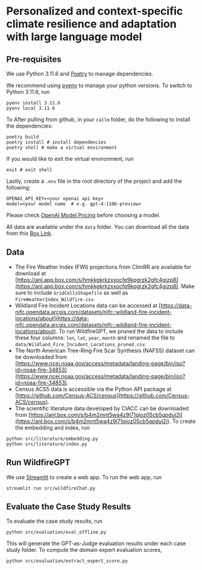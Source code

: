 # Personalized and context-specific climate resilience and adaptation with large language model

## Pre-requisites
We use Python 3.11.6 and [Poetry](https://python-poetry.org/) to manage dependencies. 

We recommend using [pyenv](https://github.com/pyenv/pyenv) to manage your python versions. To switch to Python 3.11.6, run 
```
pyenv install 3.11.6
pyenv local 3.11.6
```

To After pulling from github, in your ``callm`` folder, do the following to install the dependencies:
```
poetry build
poetry install # install dependencies
poetry shell # make a virtual environment
```

If you would like to exit the virtual environment, run
```
exit # exit shell
```

Lastly, create a ``.env`` file in the root directory of the project and add the following:
```
OPENAI_API_KEY=<your openai api key>
model=<your model name  # e.g. gpt-4-1106-preview>
```
Please check [OpenAI Model Pricing](https://openai.com/pricing) before choosing a model.

All data are available under the ``data`` folder. You can download all the data from this [Box Link](https://anl.box.com/s/wm888zovyapyou1txae7g75ghpc7sxre).

## Data

- The Fire Weather Index (FWI) projections from ClimRR are available for download at [https://anl.app.box.com/s/hmkkgkrkzxxocfe9kpgrzk2gfc4gizp8](https://anl.app.box.com/s/hmkkgkrkzxxocfe9kpgrzk2gfc4gizp8). Make sure to include `GridCellsShapefile` as well as `FireWeatherIndex_Wildfire.csv`.
- Wildland Fire Incident Locations data can be accessed at [https://data-nifc.opendata.arcgis.com/datasets/nifc::wildland-fire-incident-locations/about](https://data-nifc.opendata.arcgis.com/datasets/nifc::wildland-fire-incident-locations/about). To run WildfireGPT, we pruned the data to include these four columns: `lon`, `lat`, `year`, `month` and renamed the file to `data/Wildland_Fire_Incident_Locations_pruned.csv`.
- The North American Tree-Ring Fire Scar Synthesis (NAFSS) dataset can be downloaded from [https://www.ncei.noaa.gov/access/metadata/landing-page/bin/iso?id=noaa-fire-34853](https://www.ncei.noaa.gov/access/metadata/landing-page/bin/iso?id=noaa-fire-34853). 
- Census ACS5 data is accessible via the Python API package at [https://github.com/Census-ACS/census](https://github.com/Census-ACS/census). 
- The scientific literature data developed by CIACC can be downloaded from [https://anl.box.com/s/b4m2mnt5wa4z9l71qioz05cb5qpduj2j](https://anl.box.com/s/b4m2mnt5wa4z9l71qioz05cb5qpduj2j). To create the embedding and index, run 

```
python src/literature/embedding.py
python src/literature/index.py
```

## Run WildfireGPT
We use [Streamlit](https://streamlit.io) to create a web app. To run the web app, run
```
streamlit run src/wildfireChat.py
```

## Evaluate the Case Study Results

To evaluate the case study results, run
```
python src/evaluation/eval_offline.py
```
This will generate the GPT-as-Judge evaluation results under each case study folder. To compute the domain expert evaluation scores,
```
python src/evaluation/extract_expert_score.py
```
